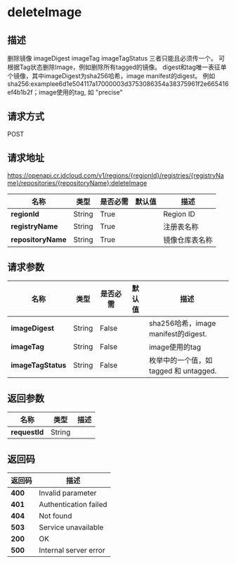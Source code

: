 # deleteImage


## 描述
删除镜像
imageDigest imageTag imageTagStatus 三者只能且必须传一个。
可根据Tag状态删除Image，例如删除所有tagged的镜像。
digest和tag唯一表征单个镜像，其中imageDigest为sha256哈希，image manifest的digest。
例如 sha256:examplee6d1e504117a17000003d3753086354a38375961f2e665416ef4b1b2f；image使用的tag, 如  "precise" 


## 请求方式
POST

## 请求地址
https://openapi.cr.jdcloud.com/v1/regions/{regionId}/registries/{registryName}/repositories/{repositoryName}:deleteImage

|名称|类型|是否必需|默认值|描述|
|---|---|---|---|---|
|**regionId**|String|True| |Region ID|
|**registryName**|String|True| |注册表名称|
|**repositoryName**|String|True| |镜像仓库表名称|

## 请求参数
|名称|类型|是否必需|默认值|描述|
|---|---|---|---|---|
|**imageDigest**|String|False| |sha256哈希，image manifest的digest.|
|**imageTag**|String|False| |image使用的tag|
|**imageTagStatus**|String|False| |枚举中的一个值，如 tagged 和 untagged.|


## 返回参数
|名称|类型|描述|
|---|---|---|
|**requestId**|String| |


## 返回码
|返回码|描述|
|---|---|
|**400**|Invalid parameter|
|**401**|Authentication failed|
|**404**|Not found|
|**503**|Service unavailable|
|**200**|OK|
|**500**|Internal server error|
